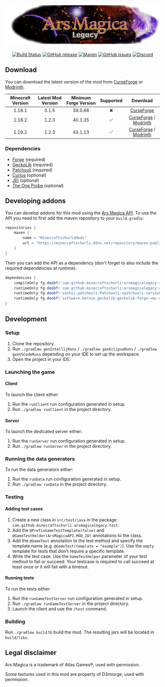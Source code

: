 [![Ars Magica: Legacy](src/main/resources/logo.png)](https://mc-mods.cf/ars-magica-legacy)
==================

<!--suppress HtmlDeprecatedAttribute -->
<div align="center">

[![Build Status](https://img.shields.io/github/actions/workflow/status/MinecraftschurliMods/Ars-Magica-Legacy/build.yml?branch=version%2F1.19.x&logo=github)](https://github.com/MinecraftschurliMods/Ars-Magica-Legacy/actions/workflows/build.yml) 
[![GitHub release](https://img.shields.io/github/v/release/MinecraftschurliMods/Ars-Magica-Legacy?display_name=tag&sort=semver)](https://github.com/MinecraftschurliMods/Ars-Magica-Legacy/releases/latest) 
[![Maven](https://img.shields.io/maven-metadata/v?metadataUrl=https%3A%2F%2Fminecraftschurli.ddns.net%2Frepository%2Fmaven-public%2Fcom%2Fgithub%2Fminecraftschurlimods%2Farsmagicalegacy%2Fmaven-metadata.xml&versionPrefix=1.19)](https://minecraftschurli.ddns.net/repository/#/maven-public/com/github/minecraftschurli/arsmagicalegacy) 
[![GitHub issues](https://img.shields.io/github/issues-raw/MinecraftschurliMods/Ars-Magica-Legacy/bug?label=open%20bugs)](https://github.com/MinecraftschurliMods/Ars-Magica-Legacy/issues?q=is%3Aopen+is%3Aissue+label%3Abug) 
[![Discord](https://img.shields.io/discord/358283695104458752?color=%235865F2&label=Discord&logo=discord&logoColor=%235865F2)](https://discord.gg/GcFqXwX)

</div>

## Download
You can download the latest version of the mod from [CurseForge](https://mc-mods.cf/ars-magica-legacy) or [Modrinth](https://modrinth.com/mod/ars-magica-legacy).

| Minecraft Version | Latest Mod Version | Minimum Forge Version | Supported |                                                                    Download                                                                    |
|:-----------------:|:------------------:|:---------------------:|:---------:|:----------------------------------------------------------------------------------------------------------------------------------------------:|
|      1.18.1       |       0.1.5        |        39.0.66        |     ❌     |                                        [CurseForge](https://mc-mods.cf/ars-magica-legacy/files/3656337)                                        |
|      1.18.2       |       1.2.3        |        40.1.35        |     ✅     | [CurseForge](https://mc-mods.cf/ars-magica-legacy/files/4343592) / [Modrinth](https://modrinth.com/mod/ars-magica-legacy/version/1.18.2-1.2.3) |
|      1.19.2       |       1.2.3        |        43.1.13        |     ✅     | [CurseForge](https://mc-mods.cf/ars-magica-legacy/files/4341463) / [Modrinth](https://modrinth.com/mod/ars-magica-legacy/version/1.19.2-1.2.3) |


### Dependencies
- [Forge](https://files.minecraftforge.net/) (required)
- [GeckoLib](https://mc-mods.cf/geckolib) (required)
- [Patchouli](https://mc-mods.cf/patchouli) (required)
- [Curios](https://mc-mods.cf/curios) (optional)
- [JEI](https://mc-mods.cf/jei) (optional)
- [The One Probe](https://mc-mods.cf/the-one-probe) (optional)

## Developing addons
You can develop addons for this mod using the [Ars Magica API](https://minecraftschurli.ddns.net/repository/javadoc/maven-public/com/github/minecraftschurlimods/arsmagicalegacy/1.19.2-1.2.2).
To use the API you need to first add the maven repository to your `build.gradle`:
```groovy
repositories {
    maven {
        name = "MinecraftschurliMods"
        url = "https://minecraftschurli.ddns.net/repository/maven-public/"
    }
}
```
Then you can add the API as a dependency (don't forget to also include the required dependencies at runtime):
```groovy
dependencies {
    compileOnly fg.deobf('com.github.minecraftschurli:arsmagicalegacy:<arsmagicalegacy-version>:api')
    runtimeOnly fg.deobf('com.github.minecraftschurli:arsmagicalegacy:<arsmagicalegacy-version>')
    runtimeOnly fg.deobf('vazkii.patchouli:Patchouli:<patchouli-version>')
    runtimeOnly fg.deobf('software.bernie.geckolib:geckolib-forge-<mc-version>:<geckolib-version>')
}
```

## Development
### Setup
1. Clone the repository.
2. Run `./gradlew genIntellijRuns` / `./gradlew genEclipseRuns` / `./gradlew genVSCodeRuns` depending on your IDE to set up the workspace.
3. Open the project in your IDE.

### Launching the game
#### Client
To launch the client either:
1. Run the `runClient` run configuration generated in setup.
2. Run `./gradlew runClient` in the project directory.

#### Server
To launch the dedicated server either:
1. Run the `runServer` run configuration generated in setup.
2. Run `./gradlew runServer` in the project directory.

### Running the data generators
To run the data generators either:
1. Run the `runData` run configuration generated in setup.
2. Run `./gradlew runData` in the project directory.

### Testing
#### Adding test cases
1. Create a new class in `src/test/java` in the package `com.github.minecraftschurli.arsmagicalegacy.test`.
2. Add the `@PrefixGameTestTemplate(false)` and `@GameTestHolder(ArsMagicaAPI.MOD_ID)` annotations to the class.
3. Add the `@GameTest` annotation to the test method and specify the template name (e.g. `@GameTest(template = "example")`). Use the `empty` template for tests that don't require a specific template.
4. Write the test case. Use the `GameTestHelper` parameter of your test method to fail or succeed. Your testcase is required to call succeed at least once or it will fail with a timeout.

#### Running tests
To run the tests either:
1. Run the `runGameTestServer` run configuration generated in setup.
2. Run `./gradlew runGameTestServer` in the project directory.
3. Launch the client and use the `/test` command.

### Building
Run `./gradlew build` to build the mod. The resulting jars will be located in `build/libs`.

## Legal disclaimer
Ars Magica is a trademark of Atlas Games®, used with permission.

Some textures used in this mod are property of D3miurge, used with permission.
